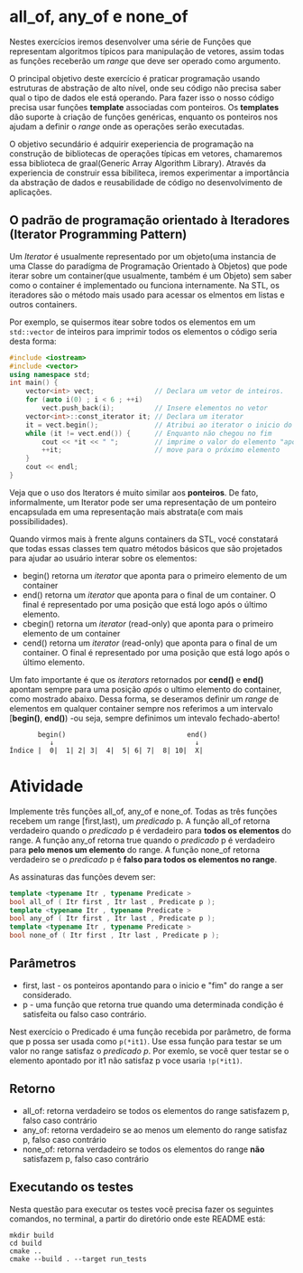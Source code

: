 # all_of, any_of e none_of

Nestes exercícios iremos desenvolver uma série de Funções que representam algoritmos típicos para manipulação de vetores, assim
todas as funções receberão um _range_ que deve ser operado como argumento.

O principal objetivo deste exercício é praticar programação usando estruturas de abstração de alto nível, onde seu código não precisa
saber qual o tipo de dados ele está operando. Para fazer isso o nosso código precisa usar funções __template__ associadas com ponteiros.
Os __templates__ dão suporte à criação de funções genéricas, enquanto os ponteiros nos ajudam a definir o _range_ onde as operações serão
executadas.

O objetivo secundário é adquirir exeperiencia de programação na construção de bibliotecas de operações típicas em vetores, chamaremos essa
biblioteca de graal(Generic Array Algorithm Library). Através da experiencia de construir essa bibiliteca, iremos experimentar a importância da abstração de dados e reusabilidade de código no desenvolvimento de aplicações.

## O padrão de programação orientado à Iteradores (Iterator Programming Pattern)

Um _Iterator_ é usualmente representado por um objeto(uma instancia de uma Classe do paradígma de Programação Orientado à Objetos)
que pode iterar sobre um container(que usualmente, também é um Objeto) sem saber como o container é implementado ou funciona internamente.
Na STL, os iteradores são o método mais usado para acessar os elmentos em listas e outros containers.

Por exemplo, se quisermos itear sobre todos os elementos em um `std::vector` de inteiros para imprimir todos os elementos o código seria desta forma:

```c++
#include <iostream>
#include <vector>
using namespace std;
int main() {
    vector<int> vect;               // Declara um vetor de inteiros.
    for (auto i(0) ; i < 6 ; ++i)
        vect.push_back(i);          // Insere elementos no vetor
    vector<int>::const_iterator it; // Declara um iterator
    it = vect.begin();              // Atribui ao iterator o inicio do vetor
    while (it != vect.end()) {      // Enquanto não chegou no fim
        cout << *it << " ";         // imprime o valor do elemento "apontado" pelo iterato
        ++it;                       // move para o próximo elemento
    }
    cout << endl;
}
```
Veja que o uso dos Iterators é muito similar aos __ponteiros__. De fato, informalmente, um Iterator pode ser uma representação
de um ponteiro encapsulada em uma representação mais abstrata(e com mais possibilidades).

Quando virmos mais à frente alguns containers da STL, vocé constatará que todas essas classes tem quatro métodos básicos que são projetados
para ajudar ao usuário interar sobre os elementos:
- begin() retorna um _iterator_ que aponta para o primeiro elemento de um container
- end() retorna um _iterator_ que aponta para o final de um container. O final é representado por uma posição que está logo após o último elemento.
- cbegin() retorna um _iterator_ (read-only) que aponta para o primeiro elemento de um container
- cend() retorna um _iterator_ (read-only) que aponta para o final de um container. O final é representado por uma posição que está logo após o último elemento.

Um fato importante é que os _iterators_ retornados por __cend()__ e __end()__ apontam sempre para uma posição _após_ o ultimo elemento do container, como mostrado abaixo. Dessa forma, se deseramos definir um _range_ de elementos em qualquer container sempre nos referimos a um intervalo \[__begin()__, __end()__) -ou seja, sempre definimos um intevalo
fechado-aberto!

```
       begin()                              end()
          ↓                                   ↓
Índice |  0|  1| 2| 3|  4|  5| 6| 7|  8| 10|  X|
``` 

# Atividade

Implemente três funções all_of, any_of e none_of. Todas as três funções recebem um range \[first,last), um _predicado_ p. A função all_of retorna
verdadeiro quando o _predicado_ p é verdadeiro para __todos os elementos__ do range. A função any_of retorna true quando o _predicado_ p é verdadeiro
para __pelo menos um elemento__ do range. A função none_of retorna verdadeiro se o _predicado_ p é __falso para todos os elementos no range__.

As assinaturas das funções devem ser:
```c++
template <typename Itr , typename Predicate >
bool all_of ( Itr first , Itr last , Predicate p );
template <typename Itr , typename Predicate >
bool any_of ( Itr first , Itr last , Predicate p );
template <typename Itr , typename Predicate >
bool none_of ( Itr first , Itr last , Predicate p );
```

## Parâmetros
- first, last - os ponteiros apontando para o inicio e "fim" do range a ser considerado.
- p - uma função que retorna true quando uma determinada condição é satisfeita ou falso caso contrário.

Nest exercício o Predicado é uma função recebida por parâmetro, de forma que p possa ser usada como `p(*it1)`. Use essa função para
testar se um valor no range satisfaz o _predicado p_. Por exemlo, se você quer testar se o elemento apontado por it1 não satisfaz p
voce usaria ``!p(*it1)``.

## Retorno
- all_of: retorna verdadeiro se todos os elementos do range satisfazem p, falso caso contrário
- any_of: retorna verdadeiro se ao menos um elemento do range satisfaz p, falso caso contrário
- none_of: retorna verdadeiro se todos os elementos do range __não__ satisfazem p, falso caso contrário

## Executando os testes

Nesta questão para executar os testes você precisa fazer os seguintes comandos, no terminal, a partir do diretório onde este README está:

```
mkdir build
cd build
cmake ..
cmake --build . --target run_tests
```
